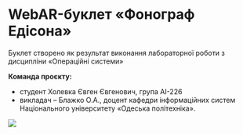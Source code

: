 # WebAR-буклет «Фонограф Едісона»
Буклет створено як результат виконання лабораторної роботи з дисципліни
«Операційні системи» 

**Команда проєкту:**
- студент Холевка Євген Євгенович, група АІ-226
- викладач – Блажко О.А., доцент кафедри інформаційних систем Національного
університету «Одеська політехніка».

![](//www.plantuml.com/plantuml/png/fLVTYYDL4BxlfpZCZQ3PHM-za5rS1S4BKNo0OTAiWUmCf7jK465-TdM58ICo93UBku8Fq9FfdkuTayqhr7aZlo-LiwVFdfOqk25aSr9LvwkllghgUP3b-vFy-CauEHZlPvdvwYZBpK-9mRzxzpOV7nZvmywab3ToRK-aa5ifx9Mnf_OC_pd3Qsfa9OMH6vZyW_T2Ld1uhIPlx8cTuU0NEpDopT_bnfwxo7CSLRI0CwDABOMFW_VTmE1pQMSCPXZZZhTAHIiwscaRoim5Vg4Uqk3m0Y6O0I-6UyCOy9M65ZXQmFbN62oIdvCj3L-dtu_I7q8YOhX1N4EAUc31nPMyvbUmTgCf8T4bJbSRtvDEV5AuS2z9pNlsabmXH0EcfJQobehCmxFD2E1EVLhVPkaaIkeLRAxeWSJEaHHT3K8lj7gueERv3bGHDLffb7uRSCtKM5bxiIFK2rZTIcN0IK6Uu0jZ059SfImPLadb3rkS1VFSw7VleptaP_O-l7___JrNouyHhrs8P7kknf_mKzKFGyWP-2kvLLD7tnU7m_J7FjqHzi9vq0boXmDGEiEfhCc1rlzjqIYFTgqXU5R0TqT13ab0gyv1T_c2Cw57QRu_6lU3NKh5YBWW33umTcxdgbIeLBLAxOQTrGqRDgSqnMrQSAIzYdpZ_l5fF1mEEmVJ5Uuf5VcAP8FPU2w1u88DzpPnkKD-KogEQd_AmiYIHIbnVWbOU5Ma0kuh78H3YOaDGYQGKkTecliCFXkEyiuKNl4gnjVUWq2f6C9x9vbspZLd8y6gABGVfZZKVecdQ0YuroJrs1-bupHFkpU3D4I_XH9oNplcGKy_UxccPeHIqD5cdmKQ2ATog8A-ypWULVzZ8hVsnUDHbgUJJu-p_EX9Zo6hUiKRvEyOXty10opXEEtdo0oa3fDKIhNhjZotI_pbqUFHuN-2_xtdBWZxpHF-aaYaOdM029Nt4xrnismJwI9iFjG_beAYFJhEExOp8pBfvzfCf_XoIc7lOFXFV6diRm5Ftdlk5fXcmHmTVDU2EDeryZtwRzBzoS5tNQsaFQe4h-7yN7My3dLy2IeSiTwebf8FNHmVr0d9X8yEhuu91dKtcfT_lABcFSpFHsC8-k4a7nsCqoo2-xUTiNHEq46ZwQNCNMhMJdWPI601pbILzfA7tJEDmKYTAnKxCuxFIkdgdmxUQM4cCeZdsvK-2kaMvyftwtuHhyB4Ryx0r8dWXaYbZBPcubQLTmBqTWSdN0MHoKbx3IH-ueOuszCpyGEHDlufftJZC56bjKEeMeG_XlKDZ9w6jKsIQBp1MXyc2JqSROdEajYIF3yZjkr3bNPnQ21DOF8WFHpYRvD_0G00)
